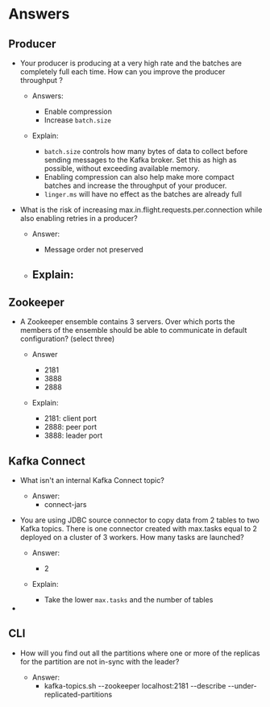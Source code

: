 # Answers

## Producer

- Your producer is producing at a very high rate and the batches are completely full each time. How can you improve the producer throughput ?

    - Answers:
        - Enable compression
        - Increase ```batch.size```

    - Explain:
        - ```batch.size``` controls how many bytes of data to collect before sending messages to the Kafka broker. Set this as high as possible, without exceeding available memory.
        - Enabling compression can also help make more compact batches and increase the throughput of your producer. 
        - ```linger.ms``` will have no effect as the batches are already full

- What is the risk of increasing max.in.flight.requests.per.connection while also enabling retries in a producer?
    - Answer:
        - Message order not preserved

    - Explain:
        - 

## Zookeeper

- A Zookeeper ensemble contains 3 servers. Over which ports the members of the ensemble should be able to communicate in default configuration? (select three)
    - Answer
        - 2181
        - 3888
        - 2888

    - Explain:
        - 2181: client port
        - 2888: peer port
        - 3888: leader port

## Kafka Connect
- What isn't an internal Kafka Connect topic?

    - Answer:
        - connect-jars

- You are using JDBC source connector to copy data from 2 tables to two Kafka topics. There is one connector created with max.tasks equal to 2 deployed on a cluster of 3 workers. How many tasks are launched?
    - Answer:
        - 2
    
    - Explain:
        - Take the lower ```max.tasks``` and the number of tables

- 

## CLI

- How will you find out all the partitions where one or more of the replicas for the partition are not in-sync with the leader?

    - Answer:
        - kafka-topics.sh --zookeeper localhost:2181 --describe --under-replicated-partitions

